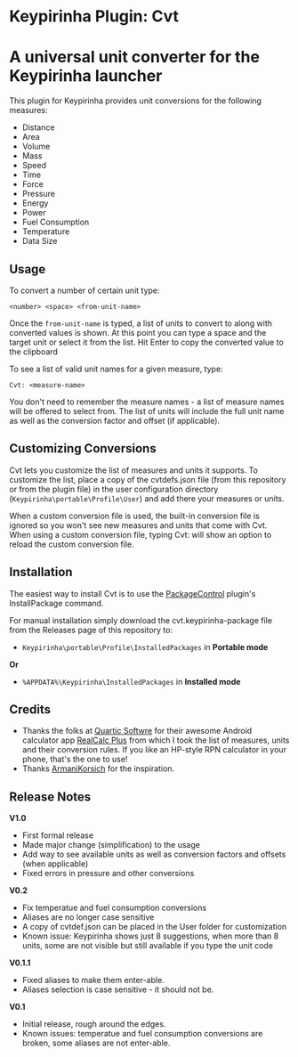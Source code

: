 Keypirinha Plugin: Cvt
=========
# A universal unit converter for the Keypirinha launcher

This plugin for Keypirinha provides unit conversions for the following measures:

* Distance
* Area
* Volume
* Mass
* Speed
* Time
* Force
* Pressure
* Energy
* Power
* Fuel Consumption
* Temperature
* Data Size

## Usage ##

To convert a number of certain unit type:
```
<number> <space> <from-unit-name>
```

Once the `from-unit-name` is typed, a list of units to convert to along with converted values is shown. At this point you can type a space and the target unit or select it from the list. Hit Enter to copy the converted value to the clipboard

To see a list of valid unit names for a given measure, type:
```
Cvt: <measure-name>
```
You don't need to remember the measure names - a list of measure names will be offered to select from. The list of units will include the full unit name as well as the conversion factor and offset (if applicable).

## Customizing Conversions ##

Cvt lets you customize the list of measures and units it supports. To customize the list, place a copy of the cvtdefs.json file (from this repository or from the plugin file) in the user configuration directory (`Keypirinha\portable\Profile\User`) and add there your measures or units. 

When a custom conversion file is used, the built-in conversion file is ignored so you won't see new measures and units that come with Cvt. When using a custom conversion file, typing Cvt: will show an option to reload the custom conversion file.

## Installation ##

The easiest way to install Cvt is to use the [PackageControl](https://github.com/ueffel/Keypirinha-PackageControl) plugin's InstallPackage command. 

For manual installation simply download the cvt.keypirinha-package file from the Releases page of this repository to:

* `Keypirinha\portable\Profile\InstalledPackages` in **Portable mode**

**Or** 

* `%APPDATA%\Keypirinha\InstalledPackages` in **Installed mode** 

## Credits ##

* Thanks the folks at [Quartic Softwre](http://www.quartic-software.co.uk/) for their awesome Android calculator app [RealCalc Plus](https://play.google.com/store/apps/details?id=uk.co.nickfines.RealCalcPlus) from which I took the list of measures, units and their conversion rules. If you like an HP-style RPN calculator in your phone, that's the one to use!
* Thanks [ArmaniKorsich](https://gitter.im/ArmaniKorsich) for the inspiration.

## Release Notes ##

**V1.0**
- First formal release
- Made major change (simplification) to the usage 
- Add way to see available units as well as conversion factors and offsets (when applicable)
- Fixed errors in pressure and other conversions

**V0.2**
- Fix temperatue and fuel consumption conversions
- Aliases are no longer case sensitive
- A copy of cvtdef.json can be placed in the User folder for customization
- Known issue: Keypirinha shows just 8 suggestions, when more than 8 units, some are not visible but still available if you type the unit code

**V0.1.1**
- Fixed aliases to make them enter-able.
- Aliases selection is case sensitive - it should not be.

**V0.1**
- Initial release, rough around the edges.
- Known issues: temperatue and fuel consumption conversions are broken, some aliases are not enter-able.

